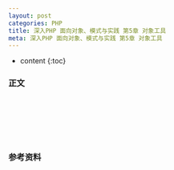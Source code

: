 ```yaml
---
layout: post
categories: PHP
title: 深入PHP 面向对象、模式与实践 第5章 对象工具
meta: 深入PHP 面向对象、模式与实践 第5章 对象工具
---
```

* content
{:toc}

### 正文


<br/><br/><br/><br/><br/>
### 参考资料



